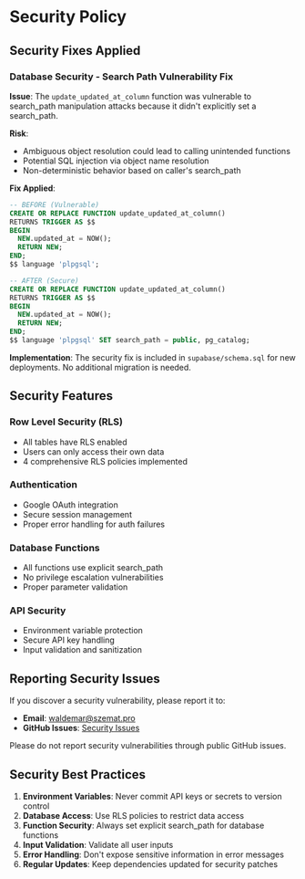 # Security Policy

## Security Fixes Applied

### Database Security - Search Path Vulnerability Fix

**Issue**: The `update_updated_at_column` function was vulnerable to search_path manipulation attacks because it didn't explicitly set a search_path.

**Risk**: 
- Ambiguous object resolution could lead to calling unintended functions
- Potential SQL injection via object name resolution
- Non-deterministic behavior based on caller's search_path

**Fix Applied**:
```sql
-- BEFORE (Vulnerable)
CREATE OR REPLACE FUNCTION update_updated_at_column()
RETURNS TRIGGER AS $$
BEGIN
  NEW.updated_at = NOW();
  RETURN NEW;
END;
$$ language 'plpgsql';

-- AFTER (Secure)
CREATE OR REPLACE FUNCTION update_updated_at_column()
RETURNS TRIGGER AS $$
BEGIN
  NEW.updated_at = NOW();
  RETURN NEW;
END;
$$ language 'plpgsql' SET search_path = public, pg_catalog;
```

**Implementation**: The security fix is included in `supabase/schema.sql` for new deployments. No additional migration is needed.

## Security Features

### Row Level Security (RLS)
- All tables have RLS enabled
- Users can only access their own data
- 4 comprehensive RLS policies implemented

### Authentication
- Google OAuth integration
- Secure session management
- Proper error handling for auth failures

### Database Functions
- All functions use explicit search_path
- No privilege escalation vulnerabilities
- Proper parameter validation

### API Security
- Environment variable protection
- Secure API key handling
- Input validation and sanitization

## Reporting Security Issues

If you discover a security vulnerability, please report it to:
- **Email**: waldemar@szemat.pro
- **GitHub Issues**: [Security Issues](https://github.com/SzematPro/ai-task-manager/issues)

Please do not report security vulnerabilities through public GitHub issues.

## Security Best Practices

1. **Environment Variables**: Never commit API keys or secrets to version control
2. **Database Access**: Use RLS policies to restrict data access
3. **Function Security**: Always set explicit search_path for database functions
4. **Input Validation**: Validate all user inputs
5. **Error Handling**: Don't expose sensitive information in error messages
6. **Regular Updates**: Keep dependencies updated for security patches

